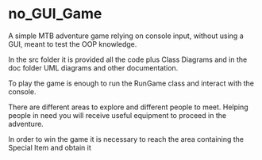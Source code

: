 # no_GUI_Game
A simple MTB adventure game relying on console input, without using a GUI, meant to test the OOP knowledge.

In the src folder it is provided all the code plus Class Diagrams and in the doc folder UML diagrams and other documentation.

To play the game is enough to run the RunGame class and interact with the console.

There are different areas to explore and different people to meet.
Helping people in need you will receive useful equipment to proceed in the adventure.

In order to win the  game it is necessary to reach the area containing the Special Item and obtain it
